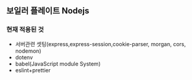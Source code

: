 ## 보일러 플레이트 Nodejs

### 현재 적용된 것

-   서버관련 셋팅(express,express-session,cookie-parser, morgan, cors, nodemon)
-   dotenv
-   babel(JavaScript module System)
-   eslint+prettier
